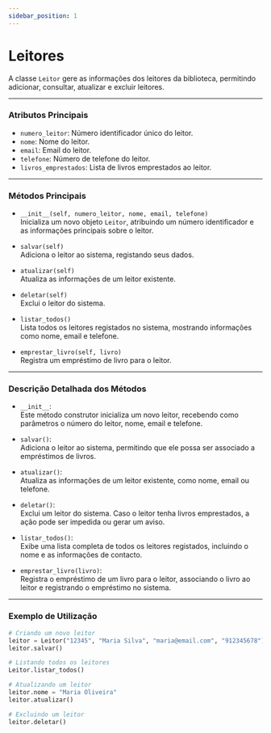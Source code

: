 ```yaml
---
sidebar_position: 1
---
```


# Leitores

A classe `Leitor` gere as informações dos leitores da biblioteca, permitindo adicionar, consultar, atualizar e excluir leitores.

---

### **Atributos Principais**

- `numero_leitor`: Número identificador único do leitor.  
- `nome`: Nome do leitor.  
- `email`: Email do leitor.  
- `telefone`: Número de telefone do leitor.  
- `livros_emprestados`: Lista de livros emprestados ao leitor.  

---

### **Métodos Principais**

- `__init__(self, numero_leitor, nome, email, telefone)`  
  Inicializa um novo objeto `Leitor`, atribuindo um número identificador e as informações principais sobre o leitor.  

- `salvar(self)`  
  Adiciona o leitor ao sistema, registando seus dados.  

- `atualizar(self)`  
  Atualiza as informações de um leitor existente.  

- `deletar(self)`  
  Exclui o leitor do sistema.  

- `listar_todos()`  
  Lista todos os leitores registados no sistema, mostrando informações como nome, email e telefone.  

- `emprestar_livro(self, livro)`  
  Registra um empréstimo de livro para o leitor.  

---

### **Descrição Detalhada dos Métodos**

- `__init__`:  
  Este método construtor inicializa um novo leitor, recebendo como parâmetros o número do leitor, nome, email e telefone.  

- `salvar()`:  
  Adiciona o leitor ao sistema, permitindo que ele possa ser associado a empréstimos de livros.  

- `atualizar()`:  
  Atualiza as informações de um leitor existente, como nome, email ou telefone.  

- `deletar()`:  
  Exclui um leitor do sistema. Caso o leitor tenha livros emprestados, a ação pode ser impedida ou gerar um aviso.  

- `listar_todos()`:  
  Exibe uma lista completa de todos os leitores registados, incluindo o nome e as informações de contacto.  

- `emprestar_livro(livro)`:  
  Registra o empréstimo de um livro para o leitor, associando o livro ao leitor e registrando o empréstimo no sistema.  

---

### **Exemplo de Utilização**

```python
# Criando um novo leitor
leitor = Leitor("12345", "Maria Silva", "maria@email.com", "912345678")
leitor.salvar()

# Listando todos os leitores
Leitor.listar_todos()

# Atualizando um leitor
leitor.nome = "Maria Oliveira"
leitor.atualizar()

# Excluindo um leitor
leitor.deletar()
